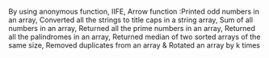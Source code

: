 By using anonymous function, IIFE, Arrow function :Printed odd numbers in an array, Converted all the strings to title caps in a string array, Sum of all numbers in an array, 
Returned all the prime numbers in an array, Returned all the palindromes in an array, Returned median of two sorted arrays of the same size, Removed duplicates from an array & Rotated an array by k times
